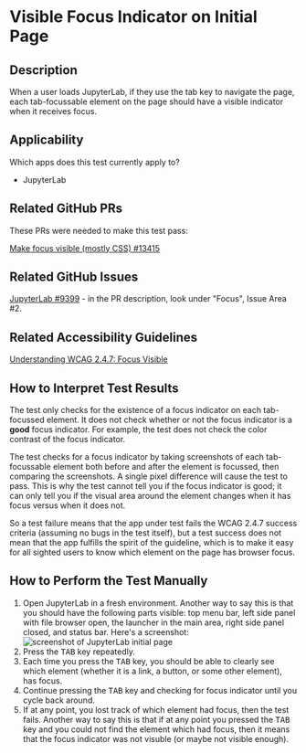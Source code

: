 # Visible Focus Indicator on Initial Page

## Description

When a user loads JupyterLab, if they use the tab key to navigate the page, each
tab-focussable element on the page should have a visible indicator when it
receives focus. 

## Applicability

Which apps does this test currently apply to?

- JupyterLab

## Related GitHub PRs

These PRs were needed to make this test pass:

[Make focus visible (mostly CSS)
#13415](https://github.com/jupyterlab/jupyterlab/pull/13415)

## Related GitHub Issues

[JupyterLab #9399](https://github.com/jupyterlab/jupyterlab/pull/9399) - in the
PR description, look under "Focus", Issue Area #2. 

## Related Accessibility Guidelines

[Understanding WCAG 2.4.7: Focus
Visible](https://www.w3.org/WAI/WCAG21/Understanding/focus-visible.html)

## How to Interpret Test Results

The test only checks for the existence of a focus indicator on each tab-focussed
element. It does not check whether or not the focus indicator is a **good**
focus indicator. For example, the test does not check the color contrast of the
focus indicator. 

The test checks for a focus indicator by taking screenshots of each
tab-focussable element both before and after the element is focussed, then
comparing the screenshots. A single pixel difference will cause the test to
pass. This is why the test cannot tell you if the focus indicator is good; it
can only tell you if the visual area around the element changes when it has
focus versus when it does not.

So a test failure means that the app under test fails the WCAG 2.4.7 success
criteria (assuming no bugs in the test itself), but a test success does not mean
that the app fulfills the spirit of the guideline, which is to make it easy for
all sighted users to know which element on the page has browser focus.

## How to Perform the Test Manually

1. Open JupyterLab in a fresh environment. Another way to say this is that you
   should have the following parts visible: top menu bar, left side panel with
   file browser open, the launcher in the main area, right side panel closed,
   and status bar. Here's a screenshot: ![screenshot of JupyterLab initial
   page](assets/no-tab-trap-initial-page/jupyterlab-initial-page.png)
2. Press the <kbd>TAB</kbd> key repeatedly.
3. Each time you press the <kbd>TAB</kbd> key, you should be able to clearly see
   which element (whether it is a link, a button, or some other element), has
   focus. 
4. Continue pressing the <kbd>TAB</kbd> key and checking for focus indicator
   until you cycle back around. 
5. If at any point, you lost track of which element had focus, then the test
   fails. Another way to say this is that if at any point you pressed the
   <kbd>TAB</kbd> key and you could not find the element which had focus, then
   it means that the focus indicator was not visuble (or maybe not visible
   enough).
